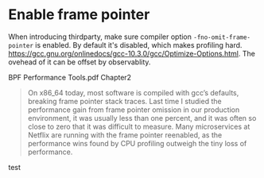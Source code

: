 Enable frame pointer
===================

When introducing thirdparty, make sure compiler option `-fno-omit-frame-pointer` is enabled. By default it's disabled, which makes profiling hard.  https://gcc.gnu.org/onlinedocs/gcc-10.3.0/gcc/Optimize-Options.html. The ovehead of it can be offset by observablity.


BPF Performance Tools.pdf Chapter2

> On x86_64 today, most software is compiled with gcc’s defaults, breaking frame pointer stack traces. Last time I studied the performance gain from frame pointer omission in our production environment, it was usually less than one percent, and it was often so close to zero that it was difficult to measure. Many microservices at Netflix are running with the frame pointer reenabled, as the performance wins found by CPU profiling outweigh the tiny loss of performance. 

test

